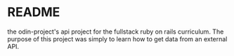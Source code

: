 # README

the odin-project's api project for the fullstack ruby on rails curriculum.
The purpose of this project was simply to learn how to get data from an external API.
